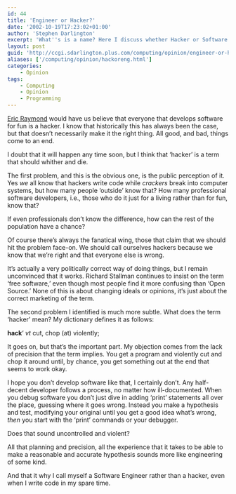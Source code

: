 ```yaml
---
id: 44
title: 'Engineer or Hacker?'
date: '2002-10-19T17:23:02+01:00'
author: 'Stephen Darlington'
excerpt: 'What''s is a name? Here I discuss whether Hacker or Software Engineer is the better title for a software developer. '
layout: post
guid: 'http://ccgi.sdarlington.plus.com/computing/opinion/engineer-or-hacker.html'
aliases: ['/computing/opinion/hackoreng.html']
categories:
    - Opinion
tags:
    - Computing
    - Opinion
    - Programming
---
```


[Eric Raymond](http://www.catb.org/esr/) would have us believe that everyone that develops software for fun is a hacker. I know that historically this has always been the case, but that doesn’t necessarily make it the right thing. All good, and bad, things come to an end.

I doubt that it will happen any time soon, but I think that ‘hacker’ is a term that should whither and die.

The first problem, and this is the obvious one, is the public perception of it. Yes *we* all know that hackers write code while *crackers* break into computer systems, but how many people ‘outside’ know that? How many professional software developers, i.e., those who do it just for a living rather than for fun, know that?

If even professionals don’t know the difference, how can the rest of the population have a chance?

Of course there’s always the fanatical wing, those that claim that we should hit the problem face-on. We should call ourselves hackers because we know that we’re right and that everyone else is wrong.

It’s actually a very politically correct way of doing things, but I remain unconvinced that it works. Richard Stallman continues to insist on the term ‘free software,’ even though most people find it more confusing than ‘Open Source.’ None of this is about changing ideals or opinions, it’s just about the correct marketing of the term.

The second problem I identified is much more subtle. What does the term ‘hacker’ mean? My dictionary defines it as follows:

<quote>**hack**‘ *vt* cut, chop (at) violently;</quote>

It goes on, but that’s the important part. My objection comes from the lack of precision that the term implies. You get a program and violently cut and chop it around until, by chance, you get something out at the end that seems to work okay.

I hope you don’t develop software like that, I certainly don’t. Any half-decent developer follows a process, no matter how ill-documented. When you debug software you don’t just dive in adding ‘print’ statements all over the place, guessing where it goes wrong. Instead you make a hypothesis and test, modifying your original until you get a good idea what’s wrong, *then* you start with the ‘print’ commands or your debugger.

Does that sound uncontrolled and violent?

All that planning and precision, all the experience that it takes to be able to make a reasonable and accurate hypothesis sounds more like engineering of some kind.

And that it why I call myself a Software Engineer rather than a hacker, even when I write code in my spare time.